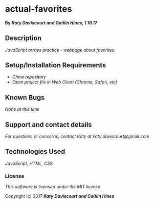 # actual-favorites


#### By _**Katy Daviscourt and Caitlin Hines,** 1.19.17_

## Description

_JavaScript arrays practice - webpage about favorites._

## Setup/Installation Requirements

* _Clone repository_
* _Open project file in Web Client (Chrome, Safari, etc)_

## Known Bugs

_None at this time_

## Support and contact details

_For questions or concerns, contact Katy at katy.daviscourt@gmail.com_

## Technologies Used

_JavaScript, HTML, CSS_

### License

*This software is licensed under the MIT license*

Copyright (c) 2017 **_Katy Daviscourt and Caitlin Hines_**
